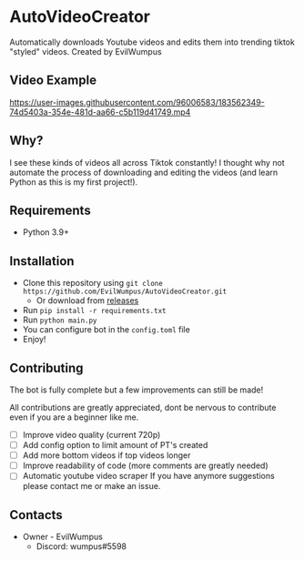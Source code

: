 # AutoVideoCreator
Automatically downloads Youtube videos and edits them into trending tiktok "styled" videos.
Created by EvilWumpus

## Video Example
https://user-images.githubusercontent.com/96006583/183562349-74d5403a-354e-481d-aa66-c5b119d41749.mp4

## Why?
I see these kinds of videos all across Tiktok constantly! I thought why not automate the process of downloading and editing the videos (and learn Python as this is my first project!).

## Requirements
- Python 3.9+

## Installation
- Clone this repository using `git clone https://github.com/EvilWumpus/AutoVideoCreator.git`
  - Or download from [releases](https://github.com/EvilWumpus/AutoVideoCreator/releases)
- Run `pip install -r requirements.txt`
- Run `python main.py`
- You can configure bot in the `config.toml` file
- Enjoy!

## Contributing
The bot is fully complete but a few improvements can still be made!

All contributions are greatly appreciated, dont be nervous to contribute even if you are a beginner like me.
- [ ] Improve video quality (current 720p)
- [ ] Add config option to limit amount of PT's created
- [ ] Add more bottom videos if top videos longer
- [ ] Improve readability of code (more comments are greatly needed)
- [ ] Automatic youtube video scraper
If you have anymore suggestions please contact me or make an issue.

## Contacts
- Owner - EvilWumpus
  - Discord: wumpus#5598
